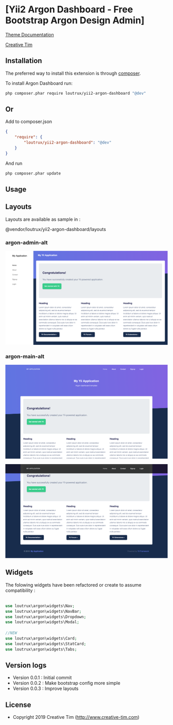 # [Yii2 Argon Dashboard - Free Bootstrap Argon Design Admin]


[Theme Documentation](https://demos.creative-tim.com/argon-dashboard/docs/getting-started/overview.html) 

[Creative Tim](https://www.creative-tim.com/product/argon-dashboard)

Installation
------------
The preferred way to install this extension is through [composer](http://getcomposer.org/download/).

To install Argon Dashboard run:

```sh
php composer.phar require loutrux/yii2-argon-dashboard "@dev"
```

## Or

Add to composer.json

```json
{
	"require": {
		"loutrux/yii2-argon-dashboard": "@dev"
	}
}
```

And run

```sh
php composer.phar update
```

Usage
-----

## Layouts

Layouts are available as sample in :

@vendor/loutrux/yii2-argon-dashboard/layouts

### argon-admin-alt
![alt text](https://raw.githubusercontent.com/loutrux/yii2-argon-dashboard/master/screenshots/argon-admin-alt.png)

### argon-main-alt
![alt text](https://raw.githubusercontent.com/loutrux/yii2-argon-dashboard/master/screenshots/argon-main-alt.png)

![alt text](https://raw.githubusercontent.com/loutrux/yii2-argon-dashboard/master/screenshots/argon-main-alt_scrolled-down.png)

## Widgets

The folowing widgets have been refactored or create to assume compatibility :

```php

use loutrux\argon\widgets\Nav;
use loutrux\argon\widgets\NavBar;
use loutrux\argon\widgets\Dropdown;
use loutrux\argon\widgets\Modal;

//NEW
use loutrux\argon\widgets\Card;
use loutrux\argon\widgets\StatCard;
use loutrux\argon\widgets\Tabs;

```


Version logs
------------
- Version 0.0.1 : Initial commit 
- Version 0.0.2 : Make bootstrap config more simple
- Version 0.0.3 : Improve layouts


License
-------
- Copyright 2019 Creative Tim (http://www.creative-tim.com)
